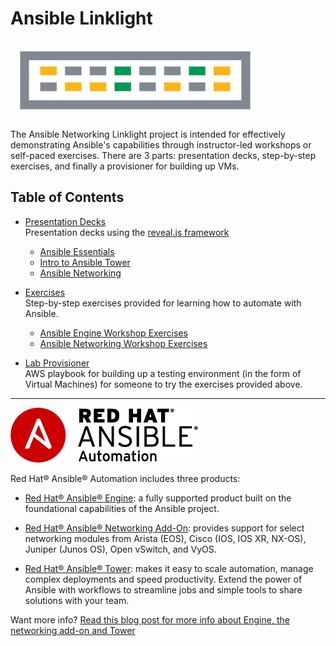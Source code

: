 # Ansible Linklight

![linklight](images/linklight.png)

The Ansible Networking Linklight project is intended for effectively demonstrating Ansible's capabilities through instructor-led workshops or self-paced exercises.  There are 3 parts: presentation decks, step-by-step exercises, and finally a provisioner for building up VMs.

## Table of Contents

* [Presentation Decks](decks)  
  Presentation decks using the [reveal.js framework](http://lab.hakim.se/reveal-js/)

   - [Ansible Essentials](decks/ansible-essentials.html)
   - [Intro to Ansible Tower](decks/intro-to-ansible-tower.html)
   - [Ansible Networking](decks/ansible-networking.html)

* [Exercises](exercises)  
  Step-by-step exercises provided for learning how to automate with Ansible.

   - [Ansible Engine Workshop Exercises](exercises/ansible_engine/README.md)
   - [Ansible Networking Workshop Exercises](exercises/networking/README.md)

* [Lab Provisioner](provisioner)  
  AWS playbook for building up a testing environment (in the form of Virtual Machines) for someone to try the exercises provided above.

---
![Red Hat Ansible Automation](images/rh-ansible-automation.png)

Red Hat® Ansible® Automation includes three products:

- [Red Hat® Ansible® Engine](https://www.ansible.com/ansible-engine): a fully supported product built on the foundational capabilities of the Ansible project.

- [Red Hat® Ansible® Networking Add-On](https://www.ansible.com/ansible-engine): provides support for select networking modules from Arista (EOS), Cisco (IOS, IOS XR, NX-OS), Juniper (Junos OS), Open vSwitch, and VyOS.

- [Red Hat® Ansible® Tower](https://www.ansible.com/tower): makes it easy to scale automation, manage complex deployments and speed productivity. Extend the power of Ansible with workflows to streamline jobs and simple tools to share solutions with your team.

Want more info?
[Read this blog post for more info about Engine, the networking add-on and Tower](https://www.ansible.com/blog/red-hat-ansible-automation-engine-vs-tower)
